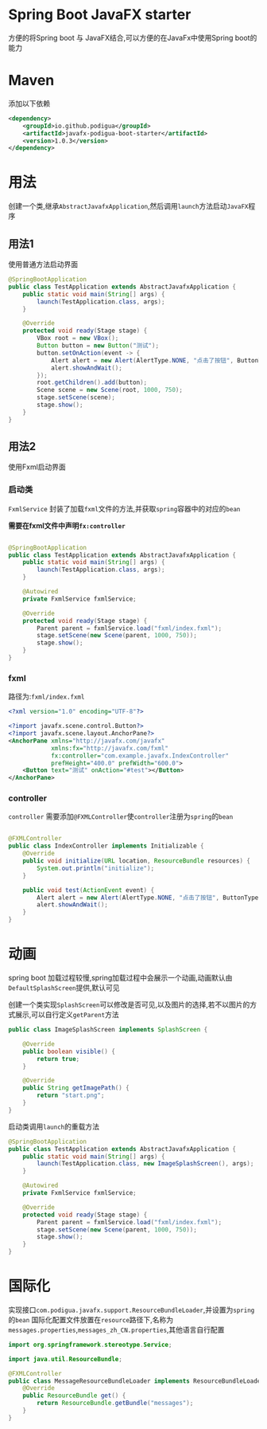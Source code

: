 # Spring Boot JavaFX starter

方便的将Spring boot 与 JavaFX结合,可以方便的在JavaFx中使用Spring boot的能力

# Maven

添加以下依赖

```xml
<dependency>
    <groupId>io.github.podigua</groupId>
    <artifactId>javafx-podigua-boot-starter</artifactId>
    <version>1.0.3</version>
</dependency>
```

# 用法

创建一个类,继承`AbstractJavafxApplication`,然后调用`launch`方法启动`JavaFX`程序

## 用法1

使用普通方法启动界面

```java
@SpringBootApplication
public class TestApplication extends AbstractJavafxApplication {
    public static void main(String[] args) {
        launch(TestApplication.class, args);
    }

    @Override
    protected void ready(Stage stage) {
        VBox root = new VBox();
        Button button = new Button("测试");
        button.setOnAction(event -> {
            Alert alert = new Alert(AlertType.NONE, "点击了按钮", ButtonType.OK);
            alert.showAndWait();
        });
        root.getChildren().add(button);
        Scene scene = new Scene(root, 1000, 750);
        stage.setScene(scene);
        stage.show();
    }
}
```

## 用法2

使用Fxml启动界面

### 启动类
`FxmlService` 封装了加载`fxml`文件的方法,并获取`spring`容器中的对应的`bean`

**需要在fxml文件中声明`fx:controller`**
```java

@SpringBootApplication
public class TestApplication extends AbstractJavafxApplication {
    public static void main(String[] args) {
        launch(TestApplication.class, args);
    }

    @Autowired
    private FxmlService fxmlService;

    @Override
    protected void ready(Stage stage) {
        Parent parent = fxmlService.load("fxml/index.fxml");
        stage.setScene(new Scene(parent, 1000, 750));
        stage.show();
    }
}
```

### fxml
路径为:`fxml/index.fxml`
```xml
<?xml version="1.0" encoding="UTF-8"?>

<?import javafx.scene.control.Button?>
<?import javafx.scene.layout.AnchorPane?>
<AnchorPane xmlns="http://javafx.com/javafx"
            xmlns:fx="http://javafx.com/fxml"
            fx:controller="com.example.javafx.IndexController"
            prefHeight="400.0" prefWidth="600.0">
    <Button text="测试" onAction="#test"></Button>
</AnchorPane>
```

### controller
`controller` 需要添加`@FXMLController`使`controller`注册为`spring`的`bean`

```java

@FXMLController
public class IndexController implements Initializable {
    @Override
    public void initialize(URL location, ResourceBundle resources) {
        System.out.println("initialize");
    }

    public void test(ActionEvent event) {
        Alert alert = new Alert(AlertType.NONE, "点击了按钮", ButtonType.OK);
        alert.showAndWait();
    }
}
```

# 动画

spring boot 加载过程较慢,spring加载过程中会展示一个动画,动画默认由`DefaultSplashScreen`提供,默认可见

创建一个类实现`SplashScreen`可以修改是否可见,以及图片的选择,若不以图片的方式展示,可以自行定义`getParent`方法

```java
public class ImageSplashScreen implements SplashScreen {

    @Override
    public boolean visible() {
        return true;
    }

    @Override
    public String getImagePath() {
        return "start.png";
    }
}
```

启动类调用`launch`的重载方法

```java
@SpringBootApplication
public class TestApplication extends AbstractJavafxApplication {
    public static void main(String[] args) {
        launch(TestApplication.class, new ImageSplashScreen(), args);
    }

    @Autowired
    private FxmlService fxmlService;

    @Override
    protected void ready(Stage stage) {
        Parent parent = fxmlService.load("fxml/index.fxml");
        stage.setScene(new Scene(parent, 1000, 750));
        stage.show();
    }
}
```

# 国际化
实现接口`com.podigua.javafx.support.ResourceBundleLoader`,并设置为`spring`的`bean`
国际化配置文件放置在`resource`路径下,名称为`messages.properties`,`messages_zh_CN.properties`,其他语言自行配置
```java
import org.springframework.stereotype.Service;

import java.util.ResourceBundle;

@FXMLController
public class MessageResourceBundleLoader implements ResourceBundleLoader {
    @Override
    public ResourceBundle get() {
        return ResourceBundle.getBundle("messages");
    }
}
```
